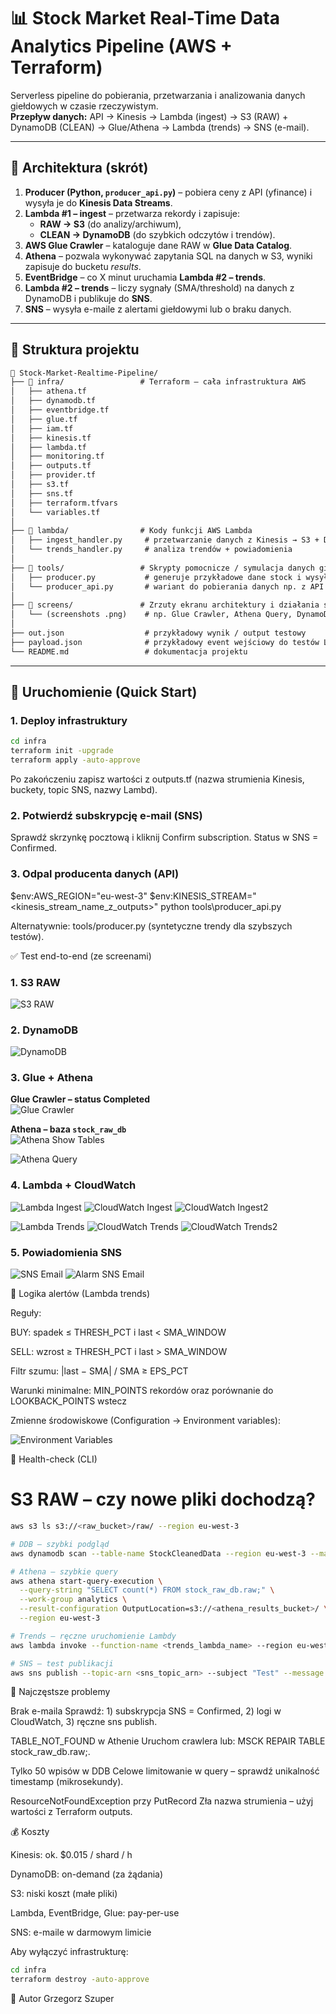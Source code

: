 # 📊 Stock Market Real-Time Data Analytics Pipeline (AWS + Terraform)

Serverless pipeline do pobierania, przetwarzania i analizowania danych giełdowych w czasie rzeczywistym.  
**Przepływ danych:** API → Kinesis → Lambda (ingest) → S3 (RAW) + DynamoDB (CLEAN) → Glue/Athena → Lambda (trends) → SNS (e-mail).

---

## 🧭 Architektura (skrót)

1. **Producer (Python, `producer_api.py`)** – pobiera ceny z API (yfinance) i wysyła je do **Kinesis Data Streams**.  
2. **Lambda #1 – ingest** – przetwarza rekordy i zapisuje:
   - **RAW → S3** (do analizy/archiwum),
   - **CLEAN → DynamoDB** (do szybkich odczytów i trendów).
3. **AWS Glue Crawler** – kataloguje dane RAW w **Glue Data Catalog**.  
4. **Athena** – pozwala wykonywać zapytania SQL na danych w S3, wyniki zapisuje do bucketu *results*.  
5. **EventBridge** – co X minut uruchamia **Lambda #2 – trends**.  
6. **Lambda #2 – trends** – liczy sygnały (SMA/threshold) na danych z DynamoDB i publikuje do **SNS**.  
7. **SNS** – wysyła e-maile z alertami giełdowymi lub o braku danych.

---

## 📂 Struktura projektu
```txt
📁 Stock-Market-Realtime-Pipeline/
├── 📁 infra/                 # Terraform – cała infrastruktura AWS
│   ├── athena.tf
│   ├── dynamodb.tf
│   ├── eventbridge.tf
│   ├── glue.tf
│   ├── iam.tf
│   ├── kinesis.tf
│   ├── lambda.tf
│   ├── monitoring.tf
│   ├── outputs.tf
│   ├── provider.tf
│   ├── s3.tf
│   ├── sns.tf
│   ├── terraform.tfvars
│   └── variables.tf
│
├── 📁 lambda/                # Kody funkcji AWS Lambda
│   ├── ingest_handler.py     # przetwarzanie danych z Kinesis → S3 + DynamoDB
│   └── trends_handler.py     # analiza trendów + powiadomienia
│
├── 📁 tools/                 # Skrypty pomocnicze / symulacja danych giełdowych
│   ├── producer.py           # generuje przykładowe dane stock i wysyła do Kinesis
│   └── producer_api.py       # wariant do pobierania danych np. z API (do rozbudowy)
│
├── 📁 screens/               # Zrzuty ekranu architektury i działania systemu
│   └── (screenshots .png)    # np. Glue Crawler, Athena Query, DynamoDB itd.
│
├── out.json                  # przykładowy wynik / output testowy
├── payload.json              # przykładowy event wejściowy do testów Lambdy
└── README.md                 # dokumentacja projektu
```
---

## 🚀 Uruchomienie (Quick Start)

### 1. Deploy infrastruktury
```bash
cd infra
terraform init -upgrade
terraform apply -auto-approve
```
Po zakończeniu zapisz wartości z outputs.tf (nazwa strumienia Kinesis, buckety, topic SNS, nazwy Lambd).

### 2. Potwierdź subskrypcję e-mail (SNS)

Sprawdź skrzynkę pocztową i kliknij Confirm subscription. Status w SNS = Confirmed.

 ### 3. Odpal producenta danych (API)

$env:AWS_REGION="eu-west-3"
$env:KINESIS_STREAM="<kinesis_stream_name_z_outputs>"
python tools\producer_api.py

Alternatywnie: tools/producer.py (syntetyczne trendy dla szybszych testów).

✅ Test end-to-end (ze screenami)

### 1. S3 RAW
![S3 RAW](./screens/s3_raw.png)

### 2. DynamoDB
![DynamoDB](./screens/dynamodb.png)

### 3. Glue + Athena
**Glue Crawler – status Completed**  
![Glue Crawler](./screens/glue_crawler.png)

**Athena – baza `stock_raw_db`**  
![Athena Show Tables](./screens/athena_show_tables.png)

![Athena Query](./screens/athena_query.png)

### 4. Lambda + CloudWatch
![Lambda Ingest](./screens/lambda_ingest.png)
![CloudWatch Ingest](./screens/cw_ingest.png)
![CloudWatch Ingest2](./screens/cw_ingest2.png)

![Lambda Trends](./screens/lambda_trends.png)
![CloudWatch Trends](./screens/cw_trends.png)
![CloudWatch Trends2](./screens/cw_trends2.png)

### 5. Powiadomienia SNS
![SNS Email](./screens/sns_email.png)
![Alarm SNS Email](./screens/alarm_sns_email.png)


🧠 Logika alertów (Lambda trends)

Reguły:

BUY: spadek ≤ THRESH_PCT i last < SMA_WINDOW

SELL: wzrost ≥ THRESH_PCT i last > SMA_WINDOW

Filtr szumu: |last − SMA| / SMA ≥ EPS_PCT

Warunki minimalne: MIN_POINTS rekordów oraz porównanie do LOOKBACK_POINTS wstecz

Zmienne środowiskowe (Configuration → Environment variables):

![Environment Variables](/screens/env_variables.png)

🧪 Health-check (CLI)

# S3 RAW – czy nowe pliki dochodzą?
```bash
aws s3 ls s3://<raw_bucket>/raw/ --region eu-west-3

# DDB – szybki podgląd
aws dynamodb scan --table-name StockCleanedData --region eu-west-3 --max-items 5

# Athena – szybkie query
aws athena start-query-execution \
  --query-string "SELECT count(*) FROM stock_raw_db.raw;" \
  --work-group analytics \
  --result-configuration OutputLocation=s3://<athena_results_bucket>/ \
  --region eu-west-3

# Trends – ręczne uruchomienie Lambdy
aws lambda invoke --function-name <trends_lambda_name> --region eu-west-3 out.json

# SNS – test publikacji
aws sns publish --topic-arn <sns_topic_arn> --subject "Test" --message "hello" --region eu-west-3
```
🐞 Najczęstsze problemy

Brak e-maila
Sprawdź: 1) subskrypcja SNS = Confirmed, 2) logi w CloudWatch, 3) ręczne sns publish.

TABLE_NOT_FOUND w Athenie
Uruchom crawlera lub: MSCK REPAIR TABLE stock_raw_db.raw;.

Tylko 50 wpisów w DDB
Celowe limitowanie w query – sprawdź unikalność timestamp (mikrosekundy).

ResourceNotFoundException przy PutRecord
Zła nazwa strumienia – użyj wartości z Terraform outputs.

💰 Koszty

Kinesis: ok. $0.015 / shard / h

DynamoDB: on-demand (za żądania)

S3: niski koszt (małe pliki)

Lambda, EventBridge, Glue: pay-per-use

SNS: e-maile w darmowym limicie

Aby wyłączyć infrastrukturę:
```bash
cd infra
terraform destroy -auto-approve
```
👤 Autor
Grzegorz Szuper

